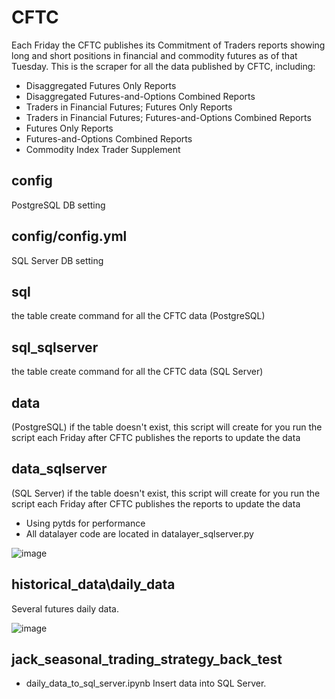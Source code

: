 # CFTC
Each Friday the CFTC publishes its Commitment of Traders reports showing long and short positions in financial and commodity futures as of that Tuesday.
This is the scraper for all the data published by CFTC, including:
* Disaggregated Futures Only Reports
* Disaggregated Futures-and-Options Combined Reports
* Traders in Financial Futures; Futures Only Reports
* Traders in Financial Futures; Futures-and-Options Combined Reports
* Futures Only Reports
* Futures-and-Options Combined Reports
* Commodity Index Trader Supplement


## config
PostgreSQL DB setting

## config/config.yml
SQL Server DB setting

## sql
the table create command for all the CFTC data (PostgreSQL)

## sql_sqlserver
the table create command for all the CFTC data (SQL Server)

## data
(PostgreSQL)
if the table doesn't exist, this script will create for you
run the script each Friday after CFTC publishes the reports to update the data

## data_sqlserver
(SQL Server)
if the table doesn't exist, this script will create for you
run the script each Friday after CFTC publishes the reports to update the data
* Using pytds for performance
* All datalayer code are located in datalayer_sqlserver.py

![image](https://user-images.githubusercontent.com/4289161/156403826-7ec48f7c-5704-4446-89f1-cec77f9fb76b.png)

## historical_data\daily_data

Several futures daily data.

![image](https://user-images.githubusercontent.com/4289161/176221898-2a4f9ad2-bca0-4df2-b89f-229a6ddea73c.png)

## jack_seasonal_trading_strategy_back_test

* daily_data_to_sql_server.ipynb
Insert data into SQL Server.





